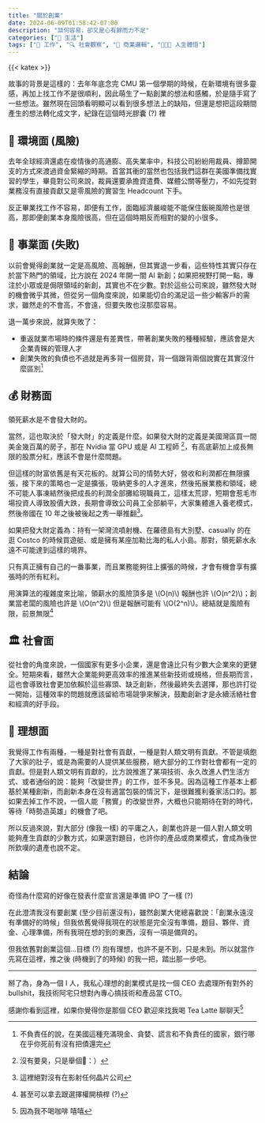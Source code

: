 ```yaml
---
title: "關於創業"
date: 2024-06-09T01:58:42-07:00
description: "談何容易，卻又是心有餘而力不足"
categories: ["🍫 生活"]
tags: ["💼 工作", "🔍 社會觀察", "🏢 商業邏輯", "🧑🏻‍🏫 人生體悟"]
---
```


{{< katex >}}

故事的背景是這樣的：去年年底念完 CMU 第一個學期的時候，在新環境有很多靈感，再加上找工作不是很順利，因此萌生了一點創業的想法和感觸，於是隨手寫了一些想法。雖然現在回頭看明顯可以看到很多想法上的缺陷，但還是想把這段期間產生的想法轉化成文字，紀錄在這個時光膠囊 (?) 裡

## 🌳 環境面 (風險)

去年全球經濟還處在疫情後的高通膨、高失業率中，科技公司紛紛用裁員、撙節開支的方式來渡過資金緊縮的時期。首當其衝的當然也包括我們這群在美國準備找實習的學生，畢竟對公司來說，裁員還要承擔資遣費、媒體公關等壓力，不如先從對業務沒有直接貢獻又是零風險的實習生 Headcount 下手。

反正畢業找工作不容易，即便有工作，面臨經濟嚴峻能不能保住飯碗風險也是很高，那即便創業本身風險很高，但在這個時期反而相對的變的小很多。

## 👔 事業面 (失敗)

以前會覺得創業就一定是高風險、高報酬，但其實退一步看，這些特性其實只存在於當下熱門的領域，比方說在 2024 年開一間 AI 新創；如果把視野打開一點，專注於小眾或是侷限領域的新創，其實也不在少數。對於這些公司來說，雖然發大財的機會微乎其微，但從另一個角度來說，如果能切合的滿足這一些少輸客戶的需求，雖然走的不會高，不會遠，但要失敗也沒那麼容易。

退一萬步來說，就算失敗了：

- 重返就業市場時的條件還是有差異性，帶著創業失敗的種種經驗，應該會是大企業青睞的管理人才
- 創業失敗的負債也不過就是再多背一個房貸，背一個跟背兩個說實在其實沒什麼區別[^1]

[^1]: 不負責任的說，在美國這種充滿現金、貪婪、謊言和不負責任的國家，銀行哪在乎你死前有沒有把債還完

## 💰 財務面

領死薪水是不會發大財的。

當然，這也取決於「發大財」的定義是什麼。如果發大財的定義是美國灣區買一間美金幾百萬的房子，那在 Nvidia 當 GPU 或是 AI 工程師 [^2]，有高底薪加上成長無限的股票分紅，應該不會是什麼問題。

但這樣的財富依舊是有天花板的。就算公司的情勢大好，營收和利潤都在無限擴張，接下來的策略也一定是擴張，吸納更多的人才進來，然後拓展業務和領域，總不可能人事凍結然後把成長的利潤全部攤給現職員工，這樣太荒謬，短期會惹毛市場投資人導致股價大跌，長期會導致公司員工全部躺平，大家集體進入養老模式，然後帝國在 10 年之後被後起之秀一舉推翻[^3]。

如果把發大財定義為：持有一架灣流噴射機、在羅德島有大別墅、casually 的在逛 Costco 的時候買遊艇、或是擁有某座加勒比海的私人小島。那對，領死薪水永遠不可能達到這樣的境界。

只有真正擁有自己的一番事業，而且業務能夠往上擴張的時候，才會有機會享有擴張時的所有紅利。

用演算法的複雜度來比喻，領薪水的風險頂多是 \\(O(n)\\) 報酬也許 \\(O(n^2)\\)；創業當老闆的風險也許是 \\(O(n^2)\\) 但是報酬可能有 \\(O(2^n)\\)。總結就是風險有限，前景無限[^4]

[^2]: 沒有要臭，只是舉個🌰：）
[^3]: 這裡絕對沒有在影射任何晶片公司
[^4]: 甚至可以拿去跟選擇權開槓桿 (?)

## 🏛️ 社會面

從社會的角度來說，一個國家有更多小企業，還是會遠比只有少數大企業來的更健全。短期來看，雖然大企業能夠更高效率的推進某些新技術或規格，但長期而言，這也會導致社會更加依賴於這些寡頭、缺乏創新，然後最終失去選擇，那也許打從一開始，這種效率的問題就應該留給市場競爭來解決，鼓勵創新才是永續活絡社會和經濟的好手段。

## 🌟 理想面

我覺得工作有兩種，一種是對社會有貢獻，一種是對人類文明有貢獻。不管是填飽了大家的肚子，或是為需要的人提供某些服務，絕大部分的工作對社會都有一定的貢獻。但是對人類文明有貢獻的，比方說推進了某項技術、永久改進人們生活方式、或者通俗的說：能夠「改變世界」的工作，並不多見。因為這種工作基本上都基於某種創新，而創新本身在沒有適當包裝的情況下，是很難獲利養家活口的。那如果去掉工作不說，一個人能「務實」的改變世界，大概也只能期待在對的時代，等待「時勢造英雄」的機會了吧。

所以反過來說，對大部分 (像我一樣) 的平庸之人，創業也許是一個人對人類文明能夠產生貢獻的少數方式，如果選對題目，也許你的產品或商業模式，會成為後世所欽嘆的遺產也說不定。

## 結論

奇怪為什麼寫的好像在發表什麼宣言還是準備 IPO 了一樣 (?)

在此澄清我沒有要創業 (至少目前還沒有)，雖然創業大佬總喜歡說：「創業永遠沒有準備好的時候」但我依舊覺得我現在的狀態是完全沒有準備，題目、夥伴、資金、心理準備，所有我現在想的到的東西，沒有一項是備齊的。

但我依舊對創業這個...目標 (?) 抱有理想，也許不是不到，只是未到。所以就當作先寫在這裡，推之後 (時機到了的時候) 的我一把，踏出那一步吧。

---

掰了為，身為一個 I 人，我私心理想的創業模式是找一個 CEO 去處理所有對外的 bullshit，我技術阿宅只想對內專心搞技術和產品當 CTO。

感謝你看到這裡，如果你覺得你是那個 CEO 歡迎來找我喝 Tea Latte 聊聊天[^5]

[^5]: 因為我不喝咖啡 嘻嘻
